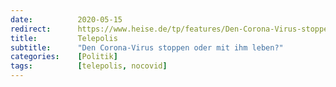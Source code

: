 ```yaml
---
date:          2020-05-15
redirect:      https://www.heise.de/tp/features/Den-Corona-Virus-stoppen-oder-mit-ihm-leben-4722566.html
title:         Telepolis
subtitle:      "Den Corona-Virus stoppen oder mit ihm leben?"
categories:    [Politik]
tags:          [telepolis, nocovid]
---
```

